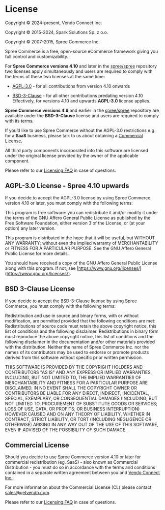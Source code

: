 # License

Copyright © 2024-present, Vendo Connect Inc.

Copyright © 2015-2024, Spark Solutions Sp. z o.o.

Copyright © 2007-2015, Spree Commerce Inc.

Spree Commerce is a free, open-source eCommerce framework giving you full control and customizability.

For **Spree Commerce versions 4.10** and later in the [spree/spree](https://github.com/spree/spree) repository two licenses apply simultaneously and users are required to comply with the terms of these two licenses at the same time:

* [AGPL-3.0](https://opensource.org/license/agpl-v3) - for all contributions from version 4.10 onwards

* [BSD-3-Clause](https://opensource.org/license/bsd-3-clause) - for all other contributions predating version 4.10
Effectively, for versions 4.10 and upwards **AGPL-3.0** license applies.

**Spree Commerce versions 4.9** and earlier in the [spree/spree](https://github.com/spree/spree) repository are available under the **BSD-3-Clause** license and users are required to comply with its terms.

If you’d like to use Spree Commerce without the AGPL-3.0 restrictions e.g. for a **SaaS** business, please talk to us about obtaining a [Commercial License](#commercial-license).

All third party components incorporated into this software are licensed under the original license provided by the owner of the applicable component.

Please refer to our [Licensing FAQ](https://spreecommerce.org/why-spree-is-changing-its-open-source-license-to-agpl-3-0-and-introducing-a-commercial-license/) in case of questions.

## AGPL-3.0 License - Spree 4.10 upwards

If you decide to accept the AGPL-3.0 license by using Spree Commerce version 4.10 or later, you must comply with the following terms:

This program is free software: you can redistribute it and/or modify it under the terms of the GNU Affero General Public License as published by the Free Software Foundation, either version 3 of the License, or (at your option) any later version.

This program is distributed in the hope that it will be useful,
but WITHOUT ANY WARRANTY; without even the implied warranty of
MERCHANTABILITY or FITNESS FOR A PARTICULAR PURPOSE.  See the
GNU Affero General Public License for more details.

You should have received a copy of the GNU Affero General Public License
along with this program.  If not, see [https://www.gnu.org/licenses/](https://www.gnu.org/licenses/).

## BSD 3-Clause License

If you decide to accept the BSD-3-Clause license by using Spree Commerce, you must comply with the following terms:

Redistribution and use in source and binary forms, with or without modification, are permitted provided that the following conditions are met:
Redistributions of source code must retain the above copyright notice, this list of conditions and the following disclaimer.
Redistributions in binary form must reproduce the above copyright notice, this list of conditions and the following disclaimer in the documentation and/or other materials provided with the distribution.
Neither the name of Spree Commerce Inc. nor the names of its contributors may be used to endorse or promote products derived from this software without specific prior written permission.

THIS SOFTWARE IS PROVIDED BY THE COPYRIGHT HOLDERS AND CONTRIBUTORS "AS IS" AND ANY EXPRESS OR IMPLIED WARRANTIES, INCLUDING, BUT NOT LIMITED TO,     THE IMPLIED WARRANTIES OF MERCHANTABILITY AND FITNESS FOR A PARTICULAR PURPOSE ARE DISCLAIMED. IN NO EVENT SHALL THE COPYRIGHT OWNER OR                CONTRIBUTORS BE LIABLE FOR ANY DIRECT, INDIRECT, INCIDENTAL, SPECIAL, EXEMPLARY, OR CONSEQUENTIAL DAMAGES (INCLUDING, BUT NOT LIMITED TO,              PROCUREMENT OF SUBSTITUTE GOODS OR SERVICES; LOSS OF USE, DATA, OR PROFITS; OR BUSINESS INTERRUPTION) HOWEVER CAUSED AND ON ANY THEORY OF         LIABILITY, WHETHER IN CONTRACT, STRICT LIABILITY, OR TORT (INCLUDING NEGLIGENCE OR OTHERWISE) ARISING IN ANY WAY OUT OF THE USE OF THIS SOFTWARE, EVEN IF ADVISED OF THE POSSIBILITY OF SUCH DAMAGE.

## Commercial License

Should you decide to use Spree Commerce version 4.10 or later for commercial redistribution (eg. SaaS) - also known as Commercial Distribution - you must do so in accordance with the terms and conditions contained in a separate written agreement between you and [Vendo Connect Inc.](https://www.getvendo.com/).

For more information about the Commercial License (CL) please contact [sales@getvendo.com](mailto:sales@getvendo.com).

Please refer to our [Licensing FAQ](https://spreecommerce.org/why-spree-is-changing-its-open-source-license-to-agpl-3-0-and-introducing-a-commercial-license/) in case of questions.
